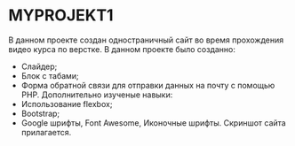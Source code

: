 # MYPROJEKT1
В данном проекте создан одностраничный сайт во время прохождения видео курса по верстке. 
В данном проекте было созданно:
- Слайдер;
- Блок с табами;
- Форма обратной связи для отправки данных на почту с помощью PHP.
Дополнительно изученые навыки:
- Использование flexbox;
- Bootstrap;
- Google шрифты, Font Awesome, Иконочные шрифты.
Скриншот сайта прилагается.
